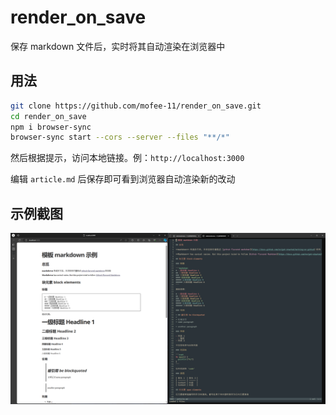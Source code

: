 # render_on_save

保存 markdown 文件后，实时将其自动渲染在浏览器中

## 用法

```bash
git clone https://github.com/mofee-11/render_on_save.git
cd render_on_save
npm i browser-sync
browser-sync start --cors --server --files "**/*"
```

然后根据提示，访问本地链接。例：`http://localhost:3000`

编辑 `article.md` 后保存即可看到浏览器自动渲染新的改动

## 示例截图

![](Snipaste_2024-04-03_16-38-59.png)
